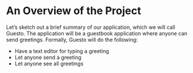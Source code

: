 # An Overview of the Project
Let’s sketch out a brief summary of our application, which we will call Guesto. The
application will be a guestbook application where anyone can send greetings. Formally,
Guesto will do the following:

* Have a text editor for typing a greeting
* Let anyone send a greeting
* Let anyone see all greetings

